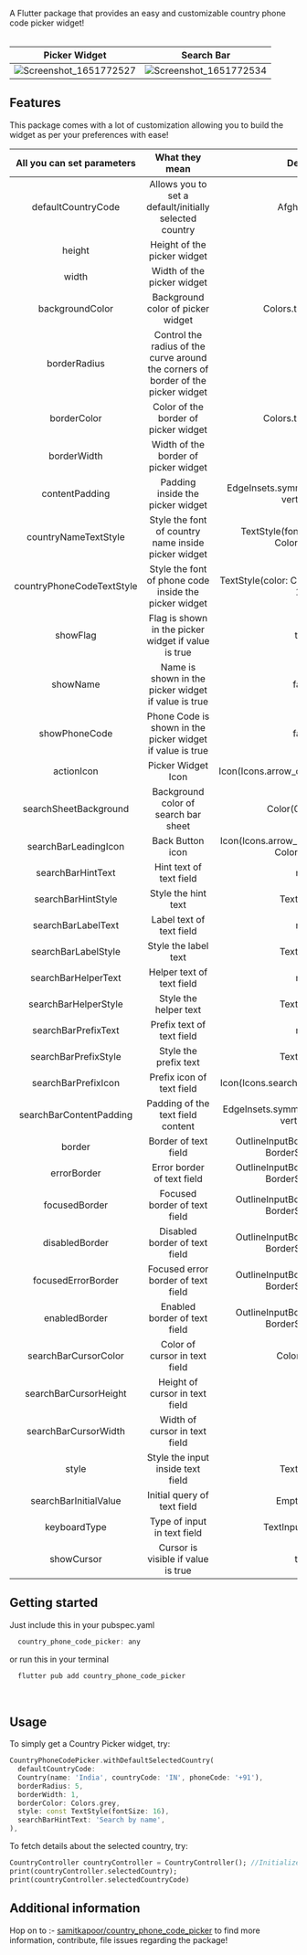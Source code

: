 
A Flutter package that provides an easy and customizable country phone code picker widget!<br><br>

|Picker Widget|Search Bar|
|:-----------:|:--------:|
![Screenshot_1651772527](https://user-images.githubusercontent.com/77121931/166982768-e136a1da-105c-4af3-93d3-2a2a87aadf3b.png)|![Screenshot_1651772534](https://user-images.githubusercontent.com/77121931/166982782-7c92aaa2-0acc-4aac-b1e2-2f65714b593e.png)



## Features

This package comes with a lot of customization allowing you to build the widget as per your preferences with ease!
<br>

|All you can set parameters|What they mean|Default|
|:-------------------------:|:------------:|:-----:|
|defaultCountryCode|Allows you to set a default/initially selected country|Afghanistan|
|height|Height of the picker widget|45|
|width|Width of the picker widget |80|
|backgroundColor|Background color of picker widget|Colors.transparent|
|borderRadius|Control the radius of the curve around the corners of border of the picker widget|15|
|borderColor|Color of the border of picker widget|Colors.transparent|
|borderWidth|Width of the border of picker widget|0|
|contentPadding|Padding inside the picker widget|EdgeInsets.symmetric(horizontal:5, vertical:5)|
|countryNameTextStyle|Style the font of country name inside picker widget|TextStyle(fontSize: 14, color: Colors.black)|
|countryPhoneCodeTextStyle|Style the font of phone code inside the picker widget|TextStyle(color: Colors.black, fontSize: 14)|
|showFlag|Flag is shown in the picker widget if value is true|true|
|showName|Name is shown in the picker widget if value is true|false|
|showPhoneCode|Phone Code is shown in the picker widget if value is true|false|
|actionIcon|Picker Widget Icon|Icon(Icons.arrow_drop_down_rounded)|
|searchSheetBackground|Background color of search bar sheet|Color(0xfffafafa)|
|searchBarLeadingIcon|Back Button icon|Icon(Icons.arrow_back_outlined, color: Colors.black)|
|searchBarHintText|Hint text of text field|null|
|searchBarHintStyle|Style the hint text|TextStyle()|
|searchBarLabelText|Label text of text field|null|
|searchBarLabelStyle|Style the label text|TextStyle()|
|searchBarHelperText|Helper text of text field|null|
|searchBarHelperStyle|Style the helper text|TextStyle()|
|searchBarPrefixText|Prefix text of text field|null|
|searchBarPrefixStyle|Style the prefix text|TextStyle()|
|searchBarPrefixIcon|Prefix icon of text field|Icon(Icons.search, color: Colors.black)|
|searchBarContentPadding|Padding of the text field content|EdgeInsets.symmetric(horizontal: 10, vertical: 5)|
|border|Border of text field|OutlineInputBorder(borderSide: BorderSide.none)|
|errorBorder|Error border of text field|OutlineInputBorder(borderSide: BorderSide.none)|
|focusedBorder|Focused border of text field|OutlineInputBorder(borderSide: BorderSide.none)|
|disabledBorder|Disabled border of text field|OutlineInputBorder(borderSide: BorderSide.none)|
|focusedErrorBorder|Focused error border of text field|OutlineInputBorder(borderSide: BorderSide.none)|
|enabledBorder|Enabled border of text field|OutlineInputBorder(borderSide: BorderSide.none)|
|searchBarCursorColor|Color of cursor in text field|Colors.black|
|searchBarCursorHeight|Height of cursor in text field|20|
|searchBarCursorWidth|Width of cursor in text field|2|
|style|Style the input inside text field|TextStyle()|
|searchBarInitialValue|Initial query of text field|Empty string|
|keyboardType|Type of input in text field|TextInputType.text|
|showCursor|Cursor is visible if value is true|true|


## Getting started


Just include this in your pubspec.yaml<br>

```dart
  country_phone_code_picker: any
```

or run this in your terminal<br>

```dart
  flutter pub add country_phone_code_picker
```

<br>

## Usage



To simply get a Country Picker widget, try:

```dart
CountryPhoneCodePicker.withDefaultSelectedCountry(
  defaultCountryCode:
  Country(name: 'India', countryCode: 'IN', phoneCode: '+91'),
  borderRadius: 5,
  borderWidth: 1,
  borderColor: Colors.grey,
  style: const TextStyle(fontSize: 16),
  searchBarHintText: 'Search by name',
),
```

To fetch details about the selected country, try:

```dart
CountryController countryController = CountryController(); //Initialize the controller
print(countryController.selectedCountry);
print(countryController.selectedCountryCode)
```

## Additional information

 
 Hop on to :- [samitkapoor/country_phone_code_picker](https://github.com/samitkapoor/country_phone_code_picker) 
 to find more information, contribute, file issues regarding the package!
 
